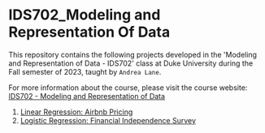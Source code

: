 # IDS702_Modeling and Representation Of Data

This repository contains the following projects developed in the 'Modeling and Representation of Data - IDS702' class at Duke University during the Fall semester of 2023, taught by `Andrea Lane`.

For more information about the course, please visit the course website: [IDS702 - Modeling and Representation of Data](https://anlane611.github.io/ids702-fall23/)

1. [Linear Regression: Airbnb Pricing](https://github.com/BarbaraPFloresRios/IDS702_ModelingAndRepresentationOfData/tree/main/20231001_LinearRegression)
2. [Logistic Regression: Financial Independence Survey](https://github.com/BarbaraPFloresRios/IDS702_ModelingAndRepresentationOfData/tree/main/20231019_LogisticRegression)
